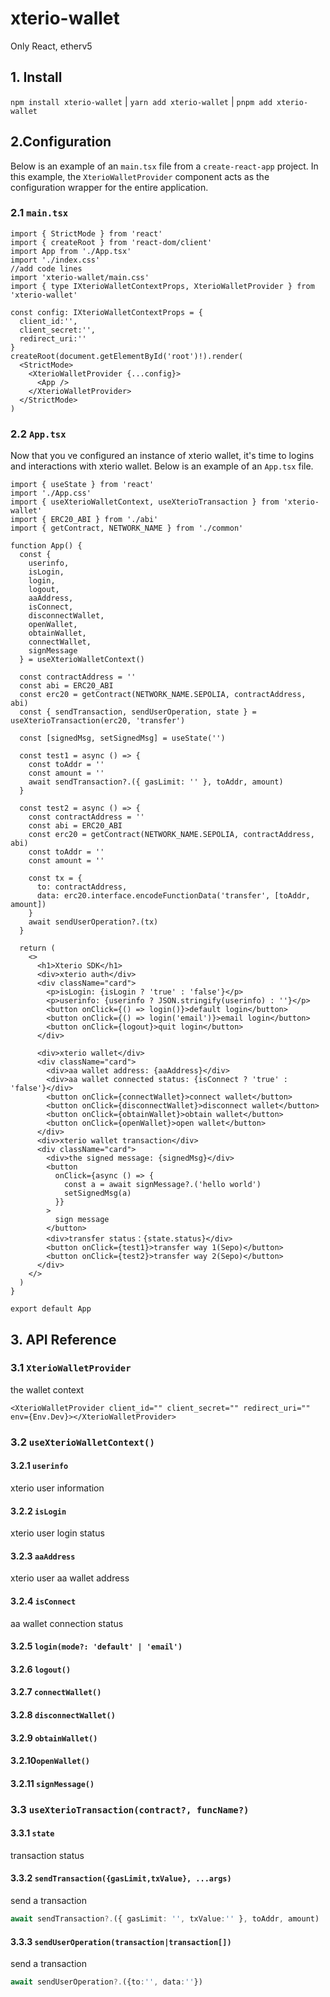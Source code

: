 # xterio-wallet 
Only React, etherv5

## 1. Install
`npm install xterio-wallet` | `yarn add xterio-wallet` | `pnpm add xterio-wallet` 

## 2.Configuration

Below is an example of an `main.tsx` file from a `create-react-app` project. In this example, the `XterioWalletProvider` component acts as the configuration wrapper for the entire application.


### 2.1 `main.tsx`
```tsx
import { StrictMode } from 'react'
import { createRoot } from 'react-dom/client'
import App from './App.tsx'
import './index.css'
//add code lines
import 'xterio-wallet/main.css'
import { type IXterioWalletContextProps, XterioWalletProvider } from 'xterio-wallet'

const config: IXterioWalletContextProps = {
  client_id:'',
  client_secret:'',
  redirect_uri:''
}
createRoot(document.getElementById('root')!).render(
  <StrictMode>
    <XterioWalletProvider {...config}>
      <App />
    </XterioWalletProvider>
  </StrictMode>
)
```

### 2.2 `App.tsx`
Now that you ve configured an instance of xterio wallet, it's time to logins and interactions with xterio wallet.
Below is an example of an `App.tsx` file.

```tsx
import { useState } from 'react'
import './App.css'
import { useXterioWalletContext, useXterioTransaction } from 'xterio-wallet'
import { ERC20_ABI } from './abi'
import { getContract, NETWORK_NAME } from './common'

function App() {
  const {
    userinfo,
    isLogin,
    login,
    logout,
    aaAddress,
    isConnect,
    disconnectWallet,
    openWallet,
    obtainWallet,
    connectWallet,
    signMessage
  } = useXterioWalletContext()

  const contractAddress = ''
  const abi = ERC20_ABI
  const erc20 = getContract(NETWORK_NAME.SEPOLIA, contractAddress, abi)
  const { sendTransaction, sendUserOperation, state } = useXterioTransaction(erc20, 'transfer')

  const [signedMsg, setSignedMsg] = useState('')

  const test1 = async () => {
    const toAddr = ''
    const amount = ''
    await sendTransaction?.({ gasLimit: '' }, toAddr, amount)
  }

  const test2 = async () => {
    const contractAddress = ''
    const abi = ERC20_ABI
    const erc20 = getContract(NETWORK_NAME.SEPOLIA, contractAddress, abi)
    const toAddr = ''
    const amount = ''

    const tx = {
      to: contractAddress,
      data: erc20.interface.encodeFunctionData('transfer', [toAddr, amount])
    }
    await sendUserOperation?.(tx)
  }

  return (
    <>
      <h1>Xterio SDK</h1>
      <div>xterio auth</div>
      <div className="card">
        <p>isLogin: {isLogin ? 'true' : 'false'}</p>
        <p>userinfo: {userinfo ? JSON.stringify(userinfo) : ''}</p>
        <button onClick={() => login()}>default login</button>
        <button onClick={() => login('email')}>email login</button>
        <button onClick={logout}>quit login</button>
      </div>

      <div>xterio wallet</div>
      <div className="card">
        <div>aa wallet address: {aaAddress}</div>
        <div>aa wallet connected status: {isConnect ? 'true' : 'false'}</div>
        <button onClick={connectWallet}>connect wallet</button>
        <button onClick={disconnectWallet}>disconnect wallet</button>
        <button onClick={obtainWallet}>obtain wallet</button>
        <button onClick={openWallet}>open wallet</button>
      </div>
      <div>xterio wallet transaction</div>
      <div className="card">
        <div>the signed message: {signedMsg}</div>
        <button
          onClick={async () => {
            const a = await signMessage?.('hello world')
            setSignedMsg(a)
          }}
        >
          sign message
        </button>
        <div>transfer status：{state.status}</div>
        <button onClick={test1}>transfer way 1(Sepo)</button>
        <button onClick={test2}>transfer way 2(Sepo)</button>
      </div>
    </>
  )
}

export default App

```


## 3. API Reference

### 3.1 `XterioWalletProvider`
the wallet context
```tsx
<XterioWalletProvider client_id="" client_secret="" redirect_uri="" env={Env.Dev}></XterioWalletProvider>
```

### 3.2 `useXterioWalletContext()`

#### 3.2.1 `userinfo`
xterio user information

#### 3.2.2 `isLogin`
xterio user login status

#### 3.2.3 `aaAddress`
xterio user aa wallet address

#### 3.2.4 `isConnect`
aa wallet connection status

#### 3.2.5 `login(mode?: 'default' | 'email')`

#### 3.2.6 `logout()`

#### 3.2.7 `connectWallet()`

#### 3.2.8 `disconnectWallet()`

#### 3.2.9 `obtainWallet()`

#### 3.2.10`openWallet()`

#### 3.2.11 `signMessage()`

### 3.3 `useXterioTransaction(contract?, funcName?)`

#### 3.3.1 `state`
transaction status

#### 3.3.2 `sendTransaction({gasLimit,txValue}, ...args)`
send a transaction

```ts
await sendTransaction?.({ gasLimit: '', txValue:'' }, toAddr, amount)
```

#### 3.3.3 `sendUserOperation(transaction|transaction[])`
send a transaction

```ts
await sendUserOperation?.({to:'', data:''})
```